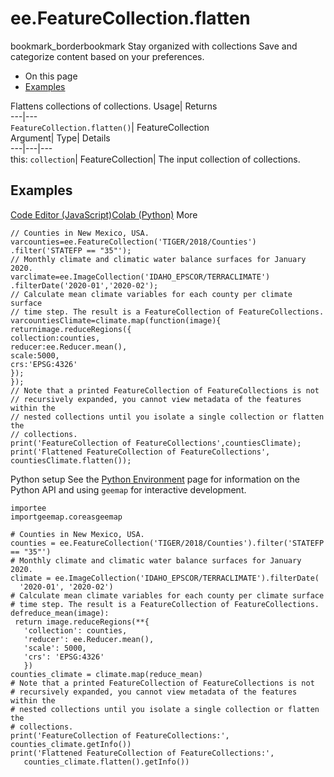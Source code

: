  
#  ee.FeatureCollection.flatten 
bookmark_borderbookmark Stay organized with collections  Save and categorize content based on your preferences.
  * On this page
  * [Examples](https://developers.google.com/earth-engine/apidocs/ee-featurecollection-flatten#examples)


Flattens collections of collections. 
Usage| Returns  
---|---  
`FeatureCollection.flatten()`| FeatureCollection  
Argument| Type| Details  
---|---|---  
this: `collection`| FeatureCollection| The input collection of collections.  
## Examples
[Code Editor (JavaScript)](https://developers.google.com/earth-engine/apidocs/ee-featurecollection-flatten#code-editor-javascript-sample)[Colab (Python)](https://developers.google.com/earth-engine/apidocs/ee-featurecollection-flatten#colab-python-sample) More
```
// Counties in New Mexico, USA.
varcounties=ee.FeatureCollection('TIGER/2018/Counties')
.filter('STATEFP == "35"');
// Monthly climate and climatic water balance surfaces for January 2020.
varclimate=ee.ImageCollection('IDAHO_EPSCOR/TERRACLIMATE')
.filterDate('2020-01','2020-02');
// Calculate mean climate variables for each county per climate surface
// time step. The result is a FeatureCollection of FeatureCollections.
varcountiesClimate=climate.map(function(image){
returnimage.reduceRegions({
collection:counties,
reducer:ee.Reducer.mean(),
scale:5000,
crs:'EPSG:4326'
});
});
// Note that a printed FeatureCollection of FeatureCollections is not
// recursively expanded, you cannot view metadata of the features within the
// nested collections until you isolate a single collection or flatten the
// collections.
print('FeatureCollection of FeatureCollections',countiesClimate);
print('Flattened FeatureCollection of FeatureCollections',
countiesClimate.flatten());
```
Python setup
See the [ Python Environment](https://developers.google.com/earth-engine/guides/python_install) page for information on the Python API and using `geemap` for interactive development.
```
importee
importgeemap.coreasgeemap
```
```
# Counties in New Mexico, USA.
counties = ee.FeatureCollection('TIGER/2018/Counties').filter('STATEFP == "35"')
# Monthly climate and climatic water balance surfaces for January 2020.
climate = ee.ImageCollection('IDAHO_EPSCOR/TERRACLIMATE').filterDate(
  '2020-01', '2020-02')
# Calculate mean climate variables for each county per climate surface
# time step. The result is a FeatureCollection of FeatureCollections.
defreduce_mean(image):
 return image.reduceRegions(**{
   'collection': counties,
   'reducer': ee.Reducer.mean(),
   'scale': 5000,
   'crs': 'EPSG:4326'
   })
counties_climate = climate.map(reduce_mean)
# Note that a printed FeatureCollection of FeatureCollections is not
# recursively expanded, you cannot view metadata of the features within the
# nested collections until you isolate a single collection or flatten the
# collections.
print('FeatureCollection of FeatureCollections:', counties_climate.getInfo())
print('Flattened FeatureCollection of FeatureCollections:',
   counties_climate.flatten().getInfo())
```

